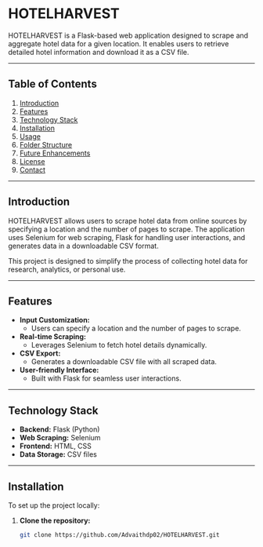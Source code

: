 # HOTELHARVEST

HOTELHARVEST is a Flask-based web application designed to scrape and aggregate hotel data for a given location. It enables users to retrieve detailed hotel information and download it as a CSV file.

---

## Table of Contents

1. [Introduction](#introduction)
2. [Features](#features)
3. [Technology Stack](#technology-stack)
4. [Installation](#installation)
5. [Usage](#usage)
6. [Folder Structure](#folder-structure)
7. [Future Enhancements](#future-enhancements)
8. [License](#license)
9. [Contact](#contact)

---

## Introduction

HOTELHARVEST allows users to scrape hotel data from online sources by specifying a location and the number of pages to scrape. The application uses Selenium for web scraping, Flask for handling user interactions, and generates data in a downloadable CSV format.

This project is designed to simplify the process of collecting hotel data for research, analytics, or personal use.

---

## Features

- **Input Customization:**
  - Users can specify a location and the number of pages to scrape.
- **Real-time Scraping:**
  - Leverages Selenium to fetch hotel details dynamically.
- **CSV Export:**
  - Generates a downloadable CSV file with all scraped data.
- **User-friendly Interface:**
  - Built with Flask for seamless user interactions.

---

## Technology Stack

- **Backend:** Flask (Python)
- **Web Scraping:** Selenium
- **Frontend:** HTML, CSS
- **Data Storage:** CSV files

---

## Installation

To set up the project locally:

1. **Clone the repository:**
   ```bash
   git clone https://github.com/Advaithdp02/HOTELHARVEST.git

